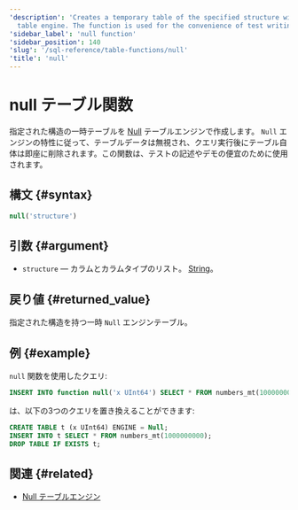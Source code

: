 ```yaml
---
'description': 'Creates a temporary table of the specified structure with the Null
  table engine. The function is used for the convenience of test writing and demonstrations.'
'sidebar_label': 'null function'
'sidebar_position': 140
'slug': '/sql-reference/table-functions/null'
'title': 'null'
---
```





# null テーブル関数

指定された構造の一時テーブルを [Null](../../engines/table-engines/special/null.md) テーブルエンジンで作成します。 `Null` エンジンの特性に従って、テーブルデータは無視され、クエリ実行後にテーブル自体は即座に削除されます。この関数は、テストの記述やデモの便宜のために使用されます。

## 構文 {#syntax}

```sql
null('structure')
```

## 引数 {#argument}

- `structure` — カラムとカラムタイプのリスト。 [String](../../sql-reference/data-types/string.md)。

## 戻り値 {#returned_value}

指定された構造を持つ一時 `Null` エンジンテーブル。

## 例 {#example}

`null` 関数を使用したクエリ:

```sql
INSERT INTO function null('x UInt64') SELECT * FROM numbers_mt(1000000000);
```
は、以下の3つのクエリを置き換えることができます:

```sql
CREATE TABLE t (x UInt64) ENGINE = Null;
INSERT INTO t SELECT * FROM numbers_mt(1000000000);
DROP TABLE IF EXISTS t;
```

## 関連 {#related}

- [Null テーブルエンジン](../../engines/table-engines/special/null.md)
